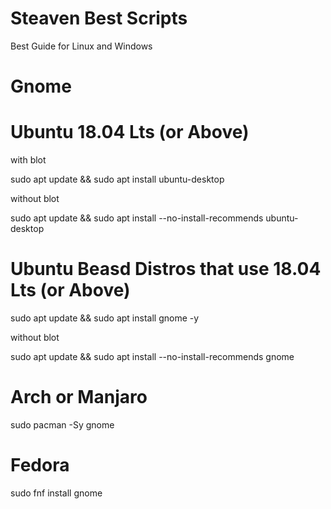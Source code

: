 # Steaven Best Scripts
Best Guide for Linux and Windows



# Gnome


# Ubuntu 18.04 Lts (or Above)


with blot 


sudo apt update && sudo apt install ubuntu-desktop


without blot


sudo apt update && sudo apt install --no-install-recommends ubuntu-desktop


# Ubuntu Beasd Distros that use 18.04 Lts (or Above)


sudo apt update && sudo apt install gnome -y


without blot


sudo apt update && sudo apt install --no-install-recommends gnome


# Arch or Manjaro


sudo pacman -Sy gnome


# Fedora


sudo fnf install gnome